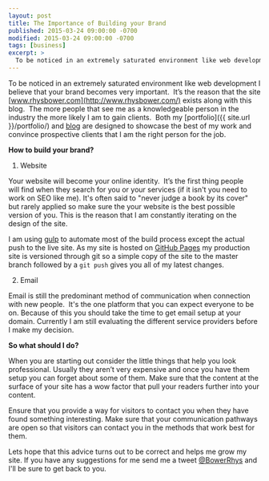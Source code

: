 ```yaml
---
layout: post
title: The Importance of Building your Brand
published: 2015-03-24 09:00:00 -0700
modified: 2015-03-24 09:00:00 -0700
tags: [business]
excerpt: >
  To be noticed in an extremely saturated environment like web development I believe that your brand becomes very important.  It’s the reason that the site www.rhysbower.com exists along with this blog.  The more people that see me as a knowledgeable person in the industry the more likely I am to gain clients.  Both my portfolio and blog are designed to showcase the best of my work and convince prospective clients that I am the right person for the job.
---
```

To be noticed in an extremely saturated environment like web development I believe that your brand becomes very important.  It’s the reason that the site [www.rhysbower.com](http://www.rhysbower.com/) exists along with this blog.  The more people that see me as a knowledgeable person in the industry the more likely I am to gain clients.  Both my [portfolio]({{ site.url }}/portfolio/) and [blog](http://www.rhysbower.com) are designed to showcase the best of my work and convince prospective clients that I am the right person for the job.

**How to build your brand?**

1) Website

Your website will become your online identity.  It’s the first thing people will find when they search for you or your services (if it isn't you need to work on SEO like me). It's often said to "never judge a book by its cover" but rarely applied so make sure the your website is the best possible version of you. This is the reason that I am constantly iterating on the design of the site.

I am using [gulp](http://gulpjs.com/) to automate most of the build process except the actual push to the live site. As my site is hosted on [GitHub Pages](https://pages.github.com/) my production site is versioned through git so a simple copy of the site to the master branch followed by a `git push` gives you all of my latest changes.

2) Email

Email is still the predominant method of communication when connection with new people.  It's the one platform that you can expect everyone to be on. Because of this you should take the time to get email setup at your domain. Currently I am still evaluating the different service providers before I make my decision.

**So what should I do?**

When you are starting out consider the little things that help you look professional. Usually they aren’t very expensive and once you have them setup you can forget about some of them. Make sure that the content at the surface of your site has a wow factor that pull your readers further into your content.

Ensure that you provide a way for visitors to contact you when they have found something interesting. Make sure that your communication pathways are open so that visitors can contact you in the methods that work best for them.

Lets hope that this advice turns out to be correct and helps me grow my site.  If you have any suggestions for me send me a tweet [@BowerRhys](http://www.twitter.com/BowerRhys) and I'll be sure to get back to you.